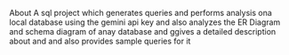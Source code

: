 About
A sql project which generates queries and performs analysis ona local database using the gemini api key and also analyzes the ER Diagram and schema diagram of anay database and ggives a detailed description about and and also provides sample queries for it
